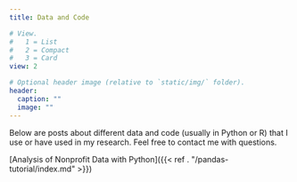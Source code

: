 ```yaml
---
title: Data and Code

# View.
#   1 = List
#   2 = Compact
#   3 = Card
view: 2

# Optional header image (relative to `static/img/` folder).
header:
  caption: ""
  image: ""
---
```


Below are posts about different data and code (usually in Python or R) that I use or have used in my research. Feel free to contact me with questions.

[Analysis of Nonprofit Data with Python]({{< ref . "/pandas-tutorial/index.md" >}})